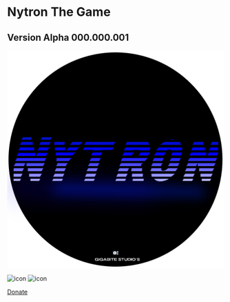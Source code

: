 # Nytron The Game


## Version Alpha 000.000.001
![Logo](https://github.com/OusmBlueNinja/Nytron/blob/main/assets/Nytron.png?raw=true)

![icon](https://img.shields.io/badge/Version-Alpha%20V000.000.001-brightgreen) ![icon](https://img.shields.io/badge/Build-Up%20To%20Date-succes)


          
[Donate](https://www.paypal.com/donate/?hosted_button_id=BSZ4GPYGCKC28)


